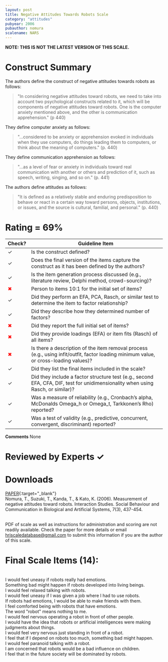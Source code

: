 ```yaml
---
layout: post
title: Negative Attitudes Towards Robots Scale
category: "attitudes"
pubyear: 2006
pubauthor: nomura
scalename: NARS
---
```


**NOTE: THIS IS NOT THE LATEST VERSION OF THIS SCALE.** 

# Construct Summary

The authors define the construct of negative attitudes towards robots as follows:

>"In considering negative attitudes toward robots, we need to take into account two psychological constructs related to it, which will be components of negative attitudes toward robots. One is the computer anxiety mentioned above, and the other is communication apprehension." (p 440)

They define computer anxiety as follows:

>"...considered to be anxiety or apprehension evoked in individuals when they use computers, do things leading them to computers, or think about the meaning of computers." (p. 440)

They define communication apprehension as follows:

>"...as a level of fear or anxiety in individuals toward real communication with another or others and prediction of it, such as speech, writing, singing, and so on." (p. 441)

The authors define attitudes as follows:

>"It is defined as a relatively stable and enduring predisposition to behave or react in a certain way toward persons, objects, institutions, or issues, and the source is cultural, familial, and personal." (p. 440)


# Rating = 69%

<table>
  <thead>
    <tr>
      <th>Check?</th>
      <th>Guideline Item</th>
    </tr>
  </thead>
  <tbody>
    <tr>
      <td>&#10003;</td>
      <td>Is the construct defined?</td>
    </tr>
    <tr>
      <td>&#10003;</td>
      <td>Does the final version of the items capture the construct as it has been defined by the authors?</td>
    </tr>
    <tr>
      <td>&#10003;</td>
      <td>Is the item generation process discussed (e.g., literature review, Delphi method, crowd-sourcing)?</td>
    </tr>
    <tr>
      <td style="color: red;">&#10006;</td>
      <td>Person to items 10:1 for the initial set of items?</td>
    </tr>
    <tr>
      <td>&#10003;</td>
      <td>Did they perform an EFA, PCA, Rasch, or similar test to determine the item to factor relationship?</td>
    </tr>
    <tr>
      <td>&#10003;</td>
      <td>Did they describe how they determined number of factors?</td>
    </tr>
    <tr>
      <td style="color: red;">&#10006;</td>
      <td>Did they report the full initial set of items?</td>
    </tr>
    <tr>
      <td style="color: red;">&#10006;</td>
      <td>Did they provide loadings (EFA) or item fits (Rasch) of all items?</td>
    </tr>
    <tr>
      <td style="color: red;">&#10006;</td>
      <td>Is there a description of the item removal process (e.g., using infit/outfit, factor loading minimum value, or cross-loading values)?</td>
    </tr>
    <tr>
      <td>&#10003;</td>
      <td>Did they list the final items included in the scale?</td>
    </tr>
    <tr>
      <td>&#10003;</td>
      <td>Did they include a factor structure test (e.g., second EFA, CFA, DIF, test for unidimensionality when using Rasch, or similar)?</td>
    </tr>
    <tr>
      <td>&#10003;</td>
      <td>Was a measure of reliability (e.g., Cronbach’s alpha, McDonalds Omega_h or Omega_t, Tarkkonen’s Rho) reported?</td>
    </tr>
    <tr>
      <td>&#10003;</td>
      <td>Was a test of validity (e.g., predictive, concurrent, convergent, discriminant) reported?</td>
    </tr>
  </tbody>
</table>

**Comments**
None

# Reviewed by Experts &#10003;


# Downloads
[PAPER](https://www.jbe-platform.com/content/journals/10.1075/is.7.3.14nom){:target="_blank"}
<br>Nomura, T., Suzuki, T., Kanda, T., & Kato, K. (2006). Measurement of negative attitudes toward robots. Interaction Studies. Social Behaviour and Communication in Biological and Artificial Systems, 7(3), 437-454.

<br>PDF of scale as well as instructions for administration and scoring are not readily available. Check the paper for more details or email hriscaledatabase@gmail.com to submit this information if you are the author of this scale.

# Final Scale Items (14):

<br>I would feel uneasy if robots really had emotions.
<br>Something bad might happen if robots developed into living beings.
<br>I would feel relaxed talking with robots.
<br>I would feel uneasy if I was given a job where I had to use robots.
<br>If robots had emotions, I would be able to make friends with them.
<br>I feel comforted being with robots that have emotions.
<br>The word "robot" means nothing to me.
<br>I would feel nervous operating a robot in front of other people.
<br>I would have the idea that robots or artificial intelligences were making judgments about things.
<br>I would feel very nervous just standing in front of a robot.
<br>I feel that if I depend on robots too much, something bad might happen.
<br>I would feel paranoid talking with a robot.
<br>I am concerned that robots would be a bad influence on children.
<br>I feel that in the future society will be dominated by robots.